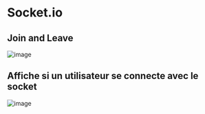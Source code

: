 # Socket.io
## Join and Leave 
![image](https://github.com/A1oneeee/Socket.io/assets/116378179/87e45ac4-e0b3-4f4d-9f51-01107f632472)

## Affiche si un utilisateur se connecte avec le socket
![image](https://github.com/A1oneeee/Socket.io/assets/116378179/459ac45b-8f7f-49dc-89d7-a4939a36566f)
